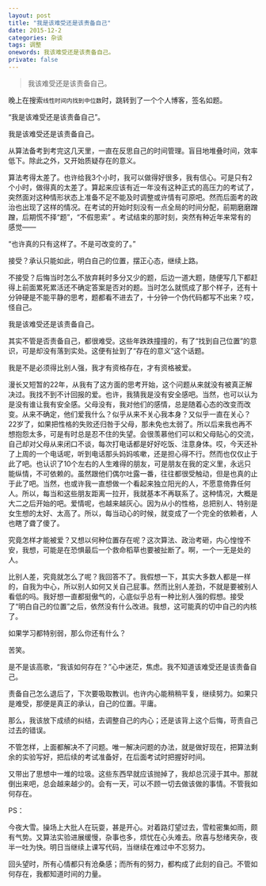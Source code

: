 ```yaml
---
layout: post
title: "我是该难受还是该责备自己"
date: 2015-12-2
categories: 杂谈 
tags: 调整
onewords: 我该难受还是该责备自己。
private: false
---
```

> 我该难受还是该责备自己。

晚上在搜索`线性时间内找到中位数`时，跳转到了一个个人博客，签名如题。

“我是该难受还是该责备自己”。

我是该难受还是该责备自己。

从算法备考到考完这几天里，一直在反思自己的时间管理。盲目地堆叠时间，效率低下。除此之外，又开始质疑存在的意义。

算法考得太差了。也许给我3个小时，我可以做得好很多，我有信心。可是只有2个小时，做得真的太差了。算起来应该有近一年没有这种正式的高压力的考试了，突然面对这种情形状态上准备不足不能及时调整或许情有可原吧。然而后面考的政治也出现了这样的情况。在考试的开始时刻没有一点全局的时间分配，前期磨磨蹭蹭，后期慌不择“题”，“不假思索” 。考试结束的那时刻，突然有种近年来常有的感觉——

“也许真的只有这样了。不是可改变的了。”

接受？承认只能如此，明白自己的位置，摆正心态，继续上路。

不接受？后悔当时怎么不放弃耗时多分又少的题，后边一道大题，随便写几下都赶得上前面累死累活还不确定答案是否对的题。当时怎么就慌成了那个样子，还有十分钟硬是不能平静的思考，题都看不进去了，十分钟一个伪代码都写不出来？哎，怪自己。

我是该难受还是该责备自己。

其实不管是否责备自己，都很难受。这些年跌跌撞撞的，有了“找到自己位置”的意识，可是却没有落到实处。这便有扯到了“存在的意义”这个话题。

我是不是必须得比别人强，我才有资格存在，才有资格被爱。

漫长又短暂的22年，从我有了这方面的思考开始，这个问题从来就没有被真正解决过。我找不到不计回报的爱。也许，我猜我是没有安全感吧。当然，也可以认为是没有谁让我有安全感。父母没有，我对他们的感情，总是随着心态的改变而改变。从来不确定，他们爱我什么？似乎从来不关心我本身？又似乎一直在关心？22岁了，如果把性格的失败还归咎于父母，那未免也太弱了。所以后来我也再不想抱怨太多，可是有时总是忍不住的失望。会很羡慕他们可以和父母贴心的交流，自己却对父母从来闭口不谈，每次打电话都是好好吃饭、注意身体。哎，今天还补了上周的一个电话呢，听到电话那头妈妈咳嗽，还是担心得不行。然而也仅仅止于此了吧。也认识了10个左右的人生难得的朋友，可是朋友在我的定义里，永远只能纵情，不可依赖的。虽然跟他们偶尔吐露一番，往往都很受触动，但是也真的止于此了吧。当然，也或许我一直想做一个看起来独立阳光的人，不愿意倚靠任何人。所以，每当和这些朋友距离一拉开，我就基本不再联系了。这种情况，大概是大二之后开始的吧。爱情呢，也越来越灰心。因为从小的性格，总把别人、特别是女生想的太好、太高了。所以，每当动心的时候，就变成了一个完全的依赖者，人也瞎了聋了傻了。

究竟怎样才能被爱？又想以何种位置存在呢？这次算法、政治考砸，内心惶惶不安，我想，可能是在恐惧最后一个救命稻草也要被扯断了。啊，一个一无是处的人。

比别人差，究竟就怎么了呢？我回答不了。我假想一下，其实大多数人都是一样的，自我为中心，所以别人如何又关自己屁事。然而比别人差劲，不就是要被别人看低的吗。我好想一直都挺傲气的，心底似乎总有一种比别人强的假想。接受了“明白自己的位置”之后，依然没有什么改进。我想，这可能真的切中自己的内核了。

如果学习都特别弱，那么你还有什么？

苦笑。

是不是该高歌，“我该如何存在？”心中迷茫，焦虑。我不知道该难受还是该责备自己。

责备自己怎么退后了，下次要吸取教训。也许内心能稍稍平复，继续努力。如果只是难受，那便是真正的承认，自己的位置。平庸。

那么，我该放下成绩的纠结，去调整自己的内心；还是该背上这个后悔，苛责自己过去的错误。

不管怎样，上面都解决不了问题。唯一解决问题的办法，就是做好现在，把算法剩余的实验写好，把后续的考试准备好，在后面考试时把握好时间。

又带出了思想中一堆的垃圾。这些东西早就应该抛掉了，我却总沉浸于其中。那就倒出来吧，总会越来越少的。会有一天，可以不顾一切去做该做的事情。不管我如何存在。

PS：

今夜大雪。操场上大批人在玩耍，甚是开心。对着路灯望过去，雪粒密集如雨，颇有气势。又算法实验进展缓慢，杂事也多，烦忧在心头难去。欣喜与愁绪夹杂，夜半一吐为快。明日当继续上课写代码，当继续在难过中不忘努力。

回头望时，所有心情都只有沧桑感；而所有的努力，都构成了此刻的自己。不管如何存在，我都知道时间的力量。
